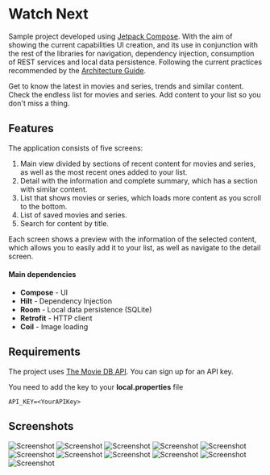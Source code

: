 # Watch Next

Sample project developed using [Jetpack Compose](https://developer.android.com/jetpack/compose). With the aim of showing the current capabilities UI creation, and its use in conjunction with the rest of the libraries for navigation, dependency injection, consumption of REST services and local data persistence. Following the current practices recommended by the [Architecture Guide](https://developer.android.com/topic/architecture).

Get to know the latest in movies and series, trends and similar content.
Check the endless list for movies and series.
Add content to your list so you don't miss a thing.

## Features

The application consists of five screens:
1. Main view divided by sections of recent content for movies and series, as well as the most recent ones added to your list.
2. Detail with the information and complete summary, which has a section with similar content.
3. List that shows movies or series, which loads more content as you scroll to the bottom.
4. List of saved movies and series.
5. Search for content by title.

Each screen shows a preview with the information of the selected content, which allows you to easily add it to your list, as well as navigate to the detail screen.

#### Main dependencies
* **Compose** - UI
* **Hilt** - Dependency Injection
* **Room** - Local data persistence (SQLite)
* **Retrofit** - HTTP client
* **Coil** - Image loading

## Requirements

The project uses [The Movie DB API](https://www.themoviedb.org/documentation/api). You can sign up for an API key.

You need to add the key to your **local.properties** file

`API_KEY=<YourAPIKey>`

## Screenshots

<img src="https://drive.google.com/uc?id=1LTUZVzOR54af9KFk6iLg4zlGVJci87lH" alt="Screenshot">
<img src="https://drive.google.com/uc?id=1yBbd_UHjMc60B4Fe8BPwAEW5GbM5Dj7q" alt="Screenshot">
<img src="https://drive.google.com/uc?id=1spFhmeRyxs3yPte2F1t-ptIzWrcVVgFM" alt="Screenshot">
<img src="https://drive.google.com/uc?id=10HLrOA8Q2ce9aCgh3oVySC5mnY357oii" alt="Screenshot">
<img src="https://drive.google.com/uc?id=10rNluzKwdwR4geqTmw7MBxn3fVYmYwgV" alt="Screenshot">
<img src="https://drive.google.com/uc?id=1Lz53P3-FbCMnzy5TaDgvGsVw9S2l40cD" alt="Screenshot">
<img src="https://drive.google.com/uc?id=1QArKjQFUK5TstumqLBSGM9DhVy12Afkr" alt="Screenshot">
<img src="https://drive.google.com/uc?id=1bTwXAI8-_QgfD6JzerW22bnDxr027RkQ" alt="Screenshot">
<img src="https://drive.google.com/uc?id=1jp93S5v4mPK9xYCb6iC0nSLNOU7DFga5" alt="Screenshot">
<img src="https://drive.google.com/uc?id=1F3kctUHH6G96G0OB7N1525HkfhzChtxp" alt="Screenshot">
<img src="https://drive.google.com/uc?id=19LvZMtz6uBUkyKTMbNbOlr9mFrvl8gui" alt="Screenshot">